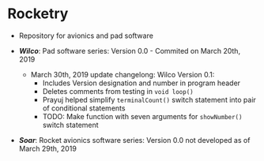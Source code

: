 # Rocketry
- Repository for avionics and pad software
- ***Wilco***: Pad software series: Version 0.0 - Commited on March 20th, 2019 
  - March 30th, 2019 update changelong: Wilco Version 0.1:
    - Includes Version designation and number in program header
    - Deletes comments from testing in `void loop()`
    - Prayuj helped simplify `terminalCount()` switch statement into pair of conditional statements
    - TODO: Make function with seven arguments for `showNumber()` switch statement
    
- ***Soar***: Rocket avionics software series: Version 0.0 not developed as of March 29th, 2019
